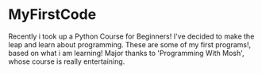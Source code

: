 # MyFirstCode
Recently i took up a Python Course for Beginners! I've decided to make the leap and learn about programming. These are some of my first programs!, based on what i am learning! Major thanks to 'Programming With Mosh', whose course is really entertaining.
